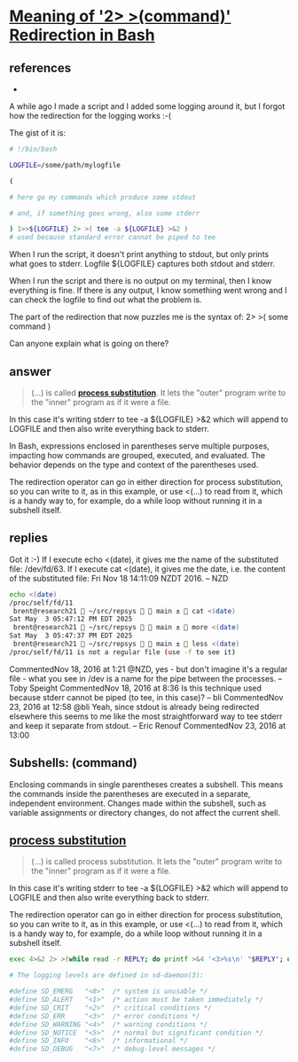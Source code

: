 # **[Meaning of '2> >(command)' Redirection in Bash](https://unix.stackexchange.com/questions/324167/meaning-of-2-command-redirection-in-bash)**

## references

- **[](https://tldp.org/LDP/abs/html/process-sub.html)**

A while ago I made a script and I added some logging around it, but I forgot how the redirection for the logging works :-(

The gist of it is:

```bash
# !/bin/bash

LOGFILE=/some/path/mylogfile

(

# here go my commands which produce some stdout

# and, if something goes wrong, also some stderr

) 1>>${LOGFILE} 2> >( tee -a ${LOGFILE} >&2 )
# used because standard error cannot be piped to tee
```

When I run the script, it doesn't print anything to stdout, but only prints what goes to stderr. Logfile ${LOGFILE} captures both stdout and stderr.

When I run the script and there is no output on my terminal, then I know everything is fine. If there is any output, I know something went wrong and I can check the logfile to find out what the problem is.

The part of the redirection that now puzzles me is the syntax of: 2> >( some command )

Can anyone explain what is going on there?

## answer

>(...) is called **[process substitution](https://www.gnu.org/software/bash/manual/html_node/Process-Substitution.html)**. It lets the "outer" program write to the "inner" program as if it were a file.

In this case it's writing stderr to tee -a ${LOGFILE} >&2 which will append to LOGFILE and then also write everything back to stderr.

In Bash, expressions enclosed in parentheses serve multiple purposes, impacting how commands are grouped, executed, and evaluated. The behavior depends on the type and context of the parentheses used.

The redirection operator can go in either direction for process substitution, so you can write to it, as in this example, or use <(...) to read from it, which is a handy way to, for example, do a while loop without running it in a subshell itself.

## replies

Got it :-) If I execute echo <(date), it gives me the name of the substituted file: /dev/fd/63. If I execute cat <(date), it gives me the date, i.e. the content of the substituted file: Fri Nov 18 14:11:09 NZDT 2016. –
NZD

```bash
echo <(date)
/proc/self/fd/11
 brent@research21  ~/src/repsys   main ±  cat <(date) 
Sat May  3 05:47:12 PM EDT 2025
 brent@research21  ~/src/repsys   main ±  more <(date)
Sat May  3 05:47:37 PM EDT 2025
 brent@research21  ~/src/repsys   main ±  less <(date)
/proc/self/fd/11 is not a regular file (use -f to see it)
```

 CommentedNov 18, 2016 at 1:21
@NZD, yes - but don't imagine it's a regular file - what you see in /dev is a name for the pipe between the processes. –
Toby Speight
 CommentedNov 18, 2016 at 8:36
Is this technique used because stderr cannot be piped (to tee, in this case)? –
bli
 CommentedNov 23, 2016 at 12:58
@bli Yeah, since stdout is already being redirected elsewhere this seems to me like the most straightforward way to tee stderr and keep it separate from stdout. –
Eric Renouf
 CommentedNov 23, 2016 at 13:00

## Subshells: (command)

Enclosing commands in single parentheses creates a subshell. This means the commands inside the parentheses are executed in a separate, independent environment. Changes made within the subshell, such as variable assignments or directory changes, do not affect the current shell.

## **[process substitution](https://www.gnu.org/software/bash/manual/html_node/Process-Substitution.html)**

>(...) is called process substitution. It lets the "outer" program write to the "inner" program as if it were a file.

In this case it's writing stderr to tee -a ${LOGFILE} >&2 which will append to LOGFILE and then also write everything back to stderr.

The redirection operator can go in either direction for process substitution, so you can write to it, as in this example, or use <(...) to read from it, which is a handy way to, for example, do a while loop without running it in a subshell itself.

```bash
exec 4>&2 2> >(while read -r REPLY; do printf >&4 '<3>%s\n' "$REPLY"; done)

# The logging levels are defined in sd-daemon(3):

#define SD_EMERG   "<0>"  /* system is unusable */
#define SD_ALERT   "<1>"  /* action must be taken immediately */
#define SD_CRIT    "<2>"  /* critical conditions */
#define SD_ERR     "<3>"  /* error conditions */
#define SD_WARNING "<4>"  /* warning conditions */
#define SD_NOTICE  "<5>"  /* normal but significant condition */
#define SD_INFO    "<6>"  /* informational */
#define SD_DEBUG   "<7>"  /* debug-level messages */

```
